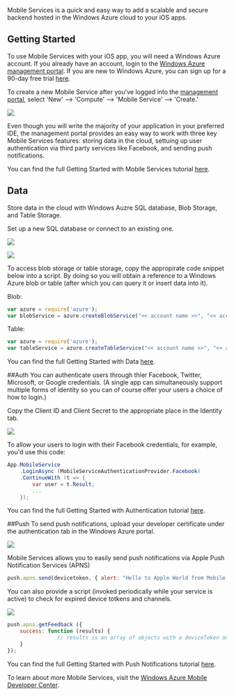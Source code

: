 Mobile Services is a quick and easy way to add a scalable and secure backend hosted in the Windows Azure cloud to your iOS apps. 

## Getting Started

To use Mobile Services with your iOS app, you will need a Windows Azure account.  If you already have an account, login to the [Windows Azure management portal](https://manage.windowsazure.com/).  If you are new to Windows Azure, you can sign up for a 90-day free trial [here](https://www.windowsazure.com/en-us/pricing/free-trial/).

To create a new Mobile Service after you've logged into the [management portal](https://manage.windowsazure.com/), select 'New' --> 'Compute' --> 'Mobile Service' --> 'Create.'  

![](WAMS-New.png)

Even though you will write the majority of your application in your preferred IDE, the management portal provides an easy way to work with three key Mobile Services features: storing data in the cloud, settuing up user authentication via third party services like Facebook, and sending push notifications.

You can find the full Getting Started with Mobile Services tutorial [here](https://www.windowsazure.com/en-us/develop/mobile/tutorials/get-started/).

## Data
Store data in the cloud with Windows Auzre SQL database, Blob Storage, and Table Storage.

Set up a new SQL database or connect to an existing one.

![](WAMS-SQLdb1.png)

![](WAMS-SQLdb2.png)

To access blob storage or table storage, copy the appropirate code snippet below into a script.  By doing so you will  obtain a reference to a Windows Azure blob or table (after which you can query it or insert data into it).

Blob:

```js
var azure = require('azure');
var blobService = azure.createBlobService("<< account name >>", "<< access key >>");
```

Table:

```js
var azure = require('azure');
var tableService = azure.createTableService("<< account name >>", "<< access key >>");
```

You can find the full Getting Started with Data [here](https://www.windowsazure.com/en-us/develop/mobile/tutorials/get-started-with-data-dotnet/).

##Auth
You can authenticate users through thier Facebook, Twitter, Microsoft, or Google credentials. (A single app can simultaneously support multiple forms of identity so you can of course offer your users a choice of how to login.) 

Copy the Client ID and Client  Secret to the appropriate place in the Identity tab. 

![](WAMS-userauth.png)

To allow your users to login with their Facebook credentials, for example, you'd use this code: 

```csharp
App.MobileService
	.LoginAsync (MobileServiceAuthenticationProvider.Facebook)
	.ContinueWith (t => {
		var user = t.Result;
		...
	});
```

You can find the full Getting Started with Authentication tutorial [here](https://www.windowsazure.com/en-us/develop/mobile/tutorials/get-started-with-users-dotnet/).

##Push
To send push notifications, upload your developer certificate under the authentication tab in the Windows Azure portal.

![](WAMS-push1.png)

Mobile Services allows you to easily send push notifications via Apple Push Notification Services (APNS)

```js
push.apns.send(devicetoken, { alert: "Hello to Apple World from Mobile Services!"});
```

You can also provide a script (invoked periodically while your service is active) to check for expired device totkens and channels.

![](WAMS-push2.png)

```js
push.apns.getFeedback ({ 
	success: function (results) {
				// results is an array of objects with a deviceToken and time properties 
	}
});
```

You can find the full Getting Started with Push Notifications tutorial [here](https://www.windowsazure.com/en-us/develop/mobile/tutorials/get-started-with-push-ios/).


To learn about more Mobile Services, visit the [Windows Azure Mobile Developer Center](https://www.windowsazure.com/en-us/develop/mobile/).
